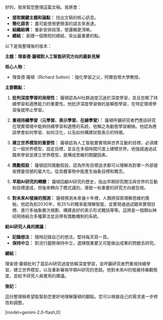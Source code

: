 好的，我來幫您整理這篇文稿。我將會：

*   **提取關鍵主題和論點：** 找出文稿的核心訊息。
*   **簡化語言：** 盡可能使用更簡潔的語言來表達。
*   **組織結構：** 重新安排段落，使邏輯更清晰。
*   **總結：** 創建一個簡短的總結，突出最重要的點。

以下是我整理後的版本：

**主題：理查德·薩頓對人工智能研究方向的最新見解**

**核心人物：**

*   理查德·薩頓（Richard Sutton）：強化學習之父，阿爾伯塔大學教授。

**主要觀點：**

1.  **批判深度學習的局限性：** 薩頓認為AI社群過度沉迷於深度學習，並且忽略了持續學習和適應能力的重要性。他批評深度學習做的是瞬態學習，在特定環境學習後就停止學習。

2.  **重視持續學習（元學習、表示學習、在線學習）：** 薩頓呼籲研究者們應該研究在現實環境中能夠持續學習和適應的系統，他稱之為動態學習網絡。他認為應該學會如何學習、如何泛化，以及如何構建狀態表示的特徵。

3.  **建立世界模型的重要性：** 薩頓認為人工智能要實現與世界互動的目標，必須建立一個世界模型，設定目標，並且在多個時間尺度上建模世界。他強調通過試錯來學習並建立世界模型，是構成思維的關鍵因素。

4.  **獎勵假設：** 薩頓認同獎勵假設，認為所有目標追求都可以理解為對單一外部接收標量信號的最大化。從具體事物中能產生抽象目標和概念。

5.  **早期AI研究的轉變：** 薩頓回顧AI研究的歷史，指出早期研究關注與世界的互動和目標達成，但後來轉向了模式識別，導致一些重要的研究方向被忽視。

6.  **對未來AI發展的預測：** 薩頓預測未來幾十年裡，人類將探索理解思維的奧秘。他認為到2030年，有25%的概率能理解智能，並實現通過試錯來實現目標、進行多抽象層次規劃、構建良好的表示形式概括等等。這將是一個類似神经网络結合多種算法並且帶有獎勵機制的系統。

**給AI研究人員的建議：**

*   **記錄想法：** 隨時記錄自己的想法，堅持每天寫一頁。
*   **保持中立：** 對流行趨勢保持中立，選擇既重要又可能做出成果的問題去研究。

**總結：**

理查德·薩頓批判了當前AI研究過度依賴深度學習，並呼籲研究者們重視持續學習、建立世界模型，以及重新審視早期AI研究的思路。他對未來AI的發展持樂觀態度，並給予研究人員實用的建議。

**後記：**

這份整理稿希望能幫助您更好地理解薩頓的觀點。您可以根據自己的需求進一步修改和調整。

[model=gemini-2.0-flash,0]
